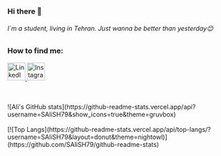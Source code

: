 ### Hi there 👋
###### I`m a student, living in Tehran. Just wanna be better than yesterday😊

### How to find me:

<a href="https://www.linkedin.com/in/seyedali-s-b30a4b1a0/"><img src="https://upload.wikimedia.org/wikipedia/commons/e/e9/Linkedin_icon.svg" alt="LinkedIn" width="40" height="40">
<a href="https://www.instagram.com/salisho9779/"><img src="https://www.shareicon.net/data/512x512/2015/08/04/79822_circle_512x512.png" alt="Instagram" width="40" height="40">

</a>
<br >
<br >
![Ali's GitHub stats](https://github-readme-stats.vercel.app/api?username=SAliSH79&show_icons=true&theme=gruvbox)
<br >
<br >
[![Top Langs](https://github-readme-stats.vercel.app/api/top-langs/?username=SAliSH79&layout=donut&theme=nightowl)](https://github.com/SAliSH79/github-readme-stats)


